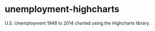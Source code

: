 unemployment-highcharts
=======================

U.S. Unemployment 1948 to 2014 charted using the Highcharts library.
